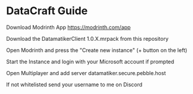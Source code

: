 # DataCraft Guide

Download Modrinth App https://modrinth.com/app

Download the DatamatikerClient 1.0.X.mrpack from this repository

Open Modrinth and press the "Create new instance" (+ button on the left)

Start the Instance and login with your Microsoft account if prompted

Open Multiplayer and add server datamatiker.secure.pebble.host

If not whitelisted send your username to me on Discord
